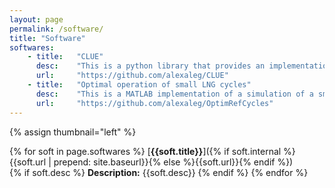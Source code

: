 ```yaml
---
layout: page
permalink: /software/
title: "Software"
softwares:
    - title:   "CLUE"
      desc:    "This is a python library that provides an implementation of several different methods to compute linearl lumpings for dynamical systems. This is a work in progress."
      url:     "https://github.com/alexaleg/CLUE"
    - title:   "Optimal operation of small LNG cycles"
      desc:    "This is a MATLAB implementation of a simulation of a small LNG refrigeration cycle. It uses an equations based approach in which the thermodynamics, equipment models, and energy consumption are optimized simultaneously." 
      url:     "https://github.com/alexaleg/OptimRefCycles"
---
```

{% assign thumbnail="left" %}

{% for soft in page.softwares %}
[**{{soft.title}}**]({% if soft.internal %}{{soft.url | prepend: site.baseurl}}{% else %}{{soft.url}}{% endif %})<br />
{% if soft.desc %} **Description:** {{soft.desc}}
{% endif %}
{% endfor %}


